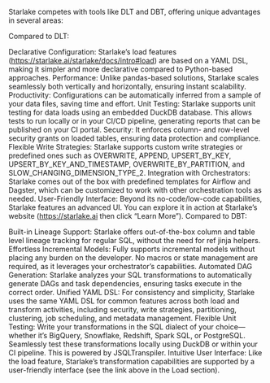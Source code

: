 Starlake competes with tools like DLT and DBT, offering unique advantages in several areas:

Compared to DLT:

Declarative Configuration: Starlake’s load features (https://starlake.ai/starlake/docs/intro#load) are based on a YAML DSL, making it simpler and more declarative compared to Python-based approaches.
Performance: Unlike pandas-based solutions, Starlake scales seamlessly both vertically and horizontally, ensuring instant scalability.
Productivity: Configurations can be automatically inferred from a sample of your data files, saving time and effort.
Unit Testing: Starlake supports unit testing for data loads using an embedded DuckDB database. This allows tests to run locally or in your CI/CD pipeline, generating reports that can be published on your CI portal.
Security: It enforces column- and row-level security grants on loaded tables, ensuring data protection and compliance.
Flexible Write Strategies: Starlake supports custom write strategies or predefined ones such as OVERWRITE, APPEND, UPSERT_BY_KEY, UPSERT_BY_KEY_AND_TIMESTAMP, OVERWRITE_BY_PARTITION, and SLOW_CHANGING_DIMENSION_TYPE_2.
Integration with Orchestrators: Starlake comes out of the box with predefined templates for Airflow and Dagster, which can be customized to work with other orchestration tools as needed.
User-Friendly Interface: Beyond its no-code/low-code capabilities, Starlake features an advanced UI. You can explore it in action at Starlake’s website (https://starlake.ai then click “Learn More”).
Compared to DBT:

Built-in Lineage Support: Starlake offers out-of-the-box column and table level lineage tracking for regular SQL, without the need for ref jinja helpers.
Effortless Incremental Models: Fully supports incremental models without placing any burden on the developer. No macros or state management are required, as it leverages your orchestrator’s capabilities.
Automated DAG Generation: Starlake analyzes your SQL transformations to automatically generate DAGs and task dependencies, ensuring tasks execute in the correct order.
Unified YAML DSL: For consistency and simplicity, Starlake uses the same YAML DSL for common features across both load and transform activities, including security, write strategies, partitioning, clustering, job scheduling, and metadata management.
Flexible Unit Testing: Write your transformations in the SQL dialect of your choice—whether it’s BigQuery, Snowflake, Redshift, Spark SQL, or PostgreSQL. Seamlessly test these transformations locally using DuckDB or within your CI pipeline. This is powered by JSQLTranspiler.
Intuitive User Interface: Like the load feature, Starlake’s transformation capabilities are supported by a user-friendly interface (see the link above in the Load section).
